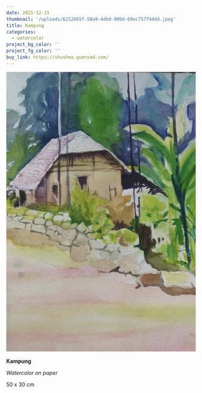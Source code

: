 ```yaml
---
date: 2021-12-21
thumbnail: '/uploads/6212665f-58a9-4dbd-90bd-69ec757f44dd.jpeg'
title: Kampung
categories:
  - watercolor
project_bg_color: ''
project_fg_color: ''
buy_link: https://shushma.gumroad.com/
---
```


![](/uploads/6212665f-58a9-4dbd-90bd-69ec757f44dd.jpeg)

**Kampung**

_Watercolor on paper_

50 x 30 cm
